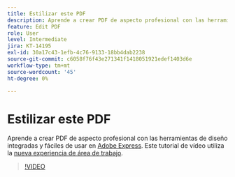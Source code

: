 ```yaml
---
title: Estilizar este PDF
description: Aprende a crear PDF de aspecto profesional con las herramientas de diseño integradas y fáciles de usar en Adobe Express
feature: Edit PDF
role: User
level: Intermediate
jira: KT-14195
exl-id: 30a17c43-1efb-4c76-9133-18bb4dab2238
source-git-commit: c6058f76f43e271341f1418051921edef1403d6e
workflow-type: tm+mt
source-wordcount: '45'
ht-degree: 0%

---
```


# Estilizar este PDF

Aprende a crear PDF de aspecto profesional con las herramientas de diseño integradas y fáciles de usar en [Adobe Express](https://express.adobe.com). Este tutorial de vídeo utiliza la [nueva experiencia de área de trabajo](new-workspace.md).

>[!VIDEO](https://video.tv.adobe.com/v/3425137?quality=12&learn=on&hidetitle=true)
